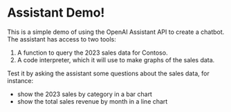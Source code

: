 # Assistant Demo!

This is a simple demo of using the OpenAI Assistant API to create a chatbot. The assistant has access to two tools:
1. A function to query the 2023 sales data for Contoso.
1. A code interpreter, which it will use to make graphs of the sales data.

Test it by asking the assistant some questions about the sales data, for instance:
- show the 2023 sales by category in a bar chart
- show the total sales revenue by month in a line chart